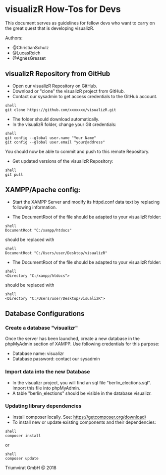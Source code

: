 
# visualizR How-Tos for Devs
This document serves as guidelines for fellow devs who want to carry on the
great quest that is developing visualizR.

Authors:
- @ChristianSchulz
- @LucasReich
- @AgnèsGresset

## visualizR Repository from GitHub

- Open our visualizR Repository on GitHub.
- Download or "clone" the visualizR project from GitHub.
- Contact our sysadmin to get access credentials to the GitHub account.
```
shell
git clone https://github.com/xxxxxxx/visualizR.git
```
- The folder should download automatically.
- In the visualizR folder, change your Git credentials:

```
shell
git config --global user.name "Your Name"
git config --global user.email "your@address"
```
You should now be able to commit and push to this remote Repository.

- Get updated versions of the visualizR Repository:
```
shell
git pull
```

## XAMPP/Apache config:

- Start the XAMPP Server and modify its httpd.conf data text by replacing following information.

- The DocumentRoot of the file should be adapted to your visualizR folder:
```
shell
DocumentRoot "C:/xampp/htdocs"
```
should be replaced with

```
shell
DocumentRoot "C:/Users/user/Desktop/visualizR"
```

- The DocumentRoot of the file should be adapted to your visualizR folder:

```
shell
<Directory "C:/xampp/htdocs">
```
should be replaced with

```
shell
<Directory "C:/Users/user/Desktop/visualizR">
```

## Database Configurations

### Create a database "visualizr"
Once the server has been launched, create a new database in the phpMyAdmin section of XAMPP.
Use following credentials for this purpose:
- Database name: visualizr
- Database password: contact our sysadmin

### Import data into the new Database

- In the visualizr project, you will find an sql file "berlin_elections.sql".
Import this file into phpMyAdmin.
- A table "berlin_elections" should be visible in the database visualizr.

### Updating library dependencies

- Install composer locally. See: https://getcomposer.org/download/
- To install new or update existing components and their dependencies:
```
shell
composer install
```
or

```
shell
composer update
```

Triumvirat GmbH @ 2018
